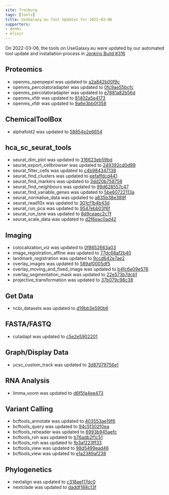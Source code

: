 ```yaml
---
site: freiburg
tags: [tools]
title: UseGalaxy.eu Tool Updates for 2022-03-06
supporters:
- denbi
- elixir
---
```


On 2022-03-06, the tools on UseGalaxy.eu were updated by our automated tool update and installation process in [Jenkins Build #316](https://build.galaxyproject.eu/job/usegalaxy-eu/job/install-tools/#316/)


## Proteomics

- openms_openpepxl was updated to [a2a842b00f9c](https://toolshed.g2.bx.psu.edu/view/galaxyp/openms_openpepxl/a2a842b00f9c)
- openms_percolatoradapter was updated to [0fc9ae55bcfc](https://toolshed.g2.bx.psu.edu/view/galaxyp/openms_percolatoradapter/0fc9ae55bcfc)
- openms_percolatoradapter was updated to [e7881a82b56d](https://toolshed.g2.bx.psu.edu/view/galaxyp/openms_percolatoradapter/e7881a82b56d)
- openms_xfdr was updated to [81402a5e4173](https://toolshed.g2.bx.psu.edu/view/galaxyp/openms_xfdr/81402a5e4173)
- openms_xfdr was updated to [9a6e3bb0f358](https://toolshed.g2.bx.psu.edu/view/galaxyp/openms_xfdr/9a6e3bb0f358)

## ChemicalToolBox

- alphafold2 was updated to [58854e2e6654](https://toolshed.g2.bx.psu.edu/view/galaxy-australia/alphafold2/58854e2e6654)

## hca_sc_seurat_tools

- seurat_dim_plot was updated to [316623eb59bd](https://toolshed.g2.bx.psu.edu/view/ebi-gxa/seurat_dim_plot/316623eb59bd)
- seurat_export_cellbrowser was updated to [249392cd0d99](https://toolshed.g2.bx.psu.edu/view/ebi-gxa/seurat_export_cellbrowser/249392cd0d99)
- seurat_filter_cells was updated to [c4b984347138](https://toolshed.g2.bx.psu.edu/view/ebi-gxa/seurat_filter_cells/c4b984347138)
- seurat_find_clusters was updated to [eefaffdcd441](https://toolshed.g2.bx.psu.edu/view/ebi-gxa/seurat_find_clusters/eefaffdcd441)
- seurat_find_markers was updated to [3dd20b758756](https://toolshed.g2.bx.psu.edu/view/ebi-gxa/seurat_find_markers/3dd20b758756)
- seurat_find_neighbours was updated to [99d628557c47](https://toolshed.g2.bx.psu.edu/view/ebi-gxa/seurat_find_neighbours/99d628557c47)
- seurat_find_variable_genes was updated to [5be60722113a](https://toolshed.g2.bx.psu.edu/view/ebi-gxa/seurat_find_variable_genes/5be60722113a)
- seurat_normalise_data was updated to [a835b38e389f](https://toolshed.g2.bx.psu.edu/view/ebi-gxa/seurat_normalise_data/a835b38e389f)
- seurat_read10x was updated to [301cf1b4b43d](https://toolshed.g2.bx.psu.edu/view/ebi-gxa/seurat_read10x/301cf1b4b43d)
- seurat_run_pca was updated to [9547ebb03f6f](https://toolshed.g2.bx.psu.edu/view/ebi-gxa/seurat_run_pca/9547ebb03f6f)
- seurat_run_tsne was updated to [8d9ceaec2c7f](https://toolshed.g2.bx.psu.edu/view/ebi-gxa/seurat_run_tsne/8d9ceaec2c7f)
- seurat_scale_data was updated to [d2f6eac0ad42](https://toolshed.g2.bx.psu.edu/view/ebi-gxa/seurat_scale_data/d2f6eac0ad42)

## Imaging

- colocalization_viz was updated to [0f8652663a03](https://toolshed.g2.bx.psu.edu/view/imgteam/colocalization_viz/0f8652663a03)
- image_registration_affine was updated to [77dc68af2b40](https://toolshed.g2.bx.psu.edu/view/imgteam/image_registration_affine/77dc68af2b40)
- landmark_registration was updated to [9ccd642e7ae2](https://toolshed.g2.bx.psu.edu/view/imgteam/landmark_registration/9ccd642e7ae2)
- overlay_images was updated to [589af0005df5](https://toolshed.g2.bx.psu.edu/view/imgteam/overlay_images/589af0005df5)
- overlay_moving_and_fixed_image was updated to [b4fc6e09e576](https://toolshed.g2.bx.psu.edu/view/imgteam/overlay_moving_and_fixed_image/b4fc6e09e576)
- overlay_segmentation_mask was updated to [22e573b7dcb1](https://toolshed.g2.bx.psu.edu/view/imgteam/overlay_segmentation_mask/22e573b7dcb1)
- projective_transformation was updated to [37b079c98c38](https://toolshed.g2.bx.psu.edu/view/imgteam/projective_transformation/37b079c98c38)

## Get Data

- ncbi_datasets was updated to [d19bb3e590b6](https://toolshed.g2.bx.psu.edu/view/iuc/ncbi_datasets/d19bb3e590b6)

## FASTA/FASTQ

- cutadapt was updated to [c5e2e5902201](https://toolshed.g2.bx.psu.edu/view/lparsons/cutadapt/c5e2e5902201)

## Graph/Display Data

- ucsc_custom_track was updated to [3d87079756e1](https://toolshed.g2.bx.psu.edu/view/devteam/ucsc_custom_track/3d87079756e1)

## RNA Analysis

- limma_voom was updated to [d6f5fa4ee473](https://toolshed.g2.bx.psu.edu/view/iuc/limma_voom/d6f5fa4ee473)

## Variant Calling

- bcftools_annotate was updated to [403553ae19f6](https://toolshed.g2.bx.psu.edu/view/iuc/bcftools_annotate/403553ae19f6)
- bcftools_query was updated to [94c5f302f0ea](https://toolshed.g2.bx.psu.edu/view/iuc/bcftools_query/94c5f302f0ea)
- bcftools_reheader was updated to [6993b945aefc](https://toolshed.g2.bx.psu.edu/view/iuc/bcftools_reheader/6993b945aefc)
- bcftools_roh was updated to [b76adb2f1c51](https://toolshed.g2.bx.psu.edu/view/iuc/bcftools_roh/b76adb2f1c51)
- bcftools_roh was updated to [fb3af223ff33](https://toolshed.g2.bx.psu.edu/view/iuc/bcftools_roh/fb3af223ff33)
- bcftools_view was updated to [98d5499ead46](https://toolshed.g2.bx.psu.edu/view/iuc/bcftools_view/98d5499ead46)
- bcftools_view was updated to [e1a2389af238](https://toolshed.g2.bx.psu.edu/view/iuc/bcftools_view/e1a2389af238)

## Phylogenetics

- nextalign was updated to [c318aef17dc0](https://toolshed.g2.bx.psu.edu/view/iuc/nextalign/c318aef17dc0)
- nextclade was updated to [daddf188c13f](https://toolshed.g2.bx.psu.edu/view/iuc/nextclade/daddf188c13f)

